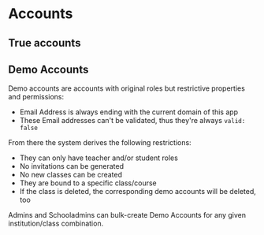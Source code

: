 # Accounts

## True accounts

## Demo Accounts

Demo accounts are accounts with original roles but restrictive properties and permissions:

- Email Address is always ending with the current domain of this app
- These Email addresses can't be validated, thus they're always `valid: false`

From there the system derives the following restrictions:
 
- They can only have teacher and/or student roles
- No invitations can be generated
- No new classes can be created
- They are bound to a specific class/course
- If the class is deleted, the corresponding demo accounts will be deleted, too

Admins and Schooladmins can bulk-create Demo Accounts for any given institution/class combination.